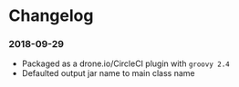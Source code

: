 # Changelog
### 2018-09-29
- Packaged as a drone.io/CircleCI plugin with `groovy 2.4`
- Defaulted output jar name to main class name